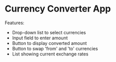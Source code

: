 # Currency Converter App

Features:
* Drop-down list to select currencies
* Input field to enter amount
* Button to display converted amount
* Button to swap 'from' and 'to' currencies
* List showing current exchange rates
